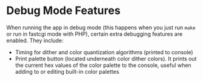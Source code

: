 # Debug Mode Features

When running the app in debug mode (this happens when you just run `make` or run in fastcgi mode with PHP), certain extra debugging features are enabled. They include:

* Timing for dither and color quantization algorithms (printed to console)
* Print palette button (located underneath color dither colors). It prints out the current hex values of the color palette to the console, useful when adding to or editing built-in color palettes